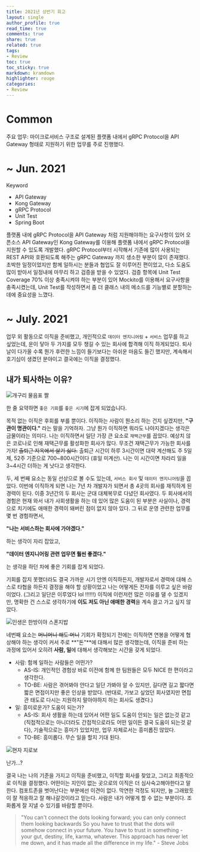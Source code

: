 ```yaml
---
title: 2021년 상반기 회고
layout: single
author_profile: true
read_time: true
comments: true
share: true
related: true
tags:
- Review
toc: true
toc_sticky: true
markdown: kramdown
highlighter: rouge
categories:
- Review
---
```


# Common
주요 업무: 마이크로서비스 구조로 설계된 플랫폼 내에서 gRPC Protocol을 API Gateway 형태로 지원하기 위한 업무를 주로 진행했다.  

# ~ Jun. 2021
Keyword
* API Gateway
* Kong Gateway
* gRPC Protocol
* Unit Test
* Spring Boot

플랫폼 내에 gRPC Protocol을 API Gateway 처럼 지원해야하는 요구사항이 있어 오픈소스 API Gateway인 Kong Gateway를 이용해 플랫폼 내에서 gRPC Protocol을 지원할 수 있도록 개발했다. gRPC Protocol부터 시작해서 기존에 많이 사용되는 REST API와 호환되도록 해주는 gRPC Gateway 까지 생소한 부분이 많이 존재했다. 초박한 일정이었지만 함께 일하시는 분들과 협업도 잘 이루어진 편이었고, 다소 도움도 많이 받아서 일정내에 마무리 하고 검증을 받을 수 있었다. 검증 항목에 Unit Test Coverage 70% 이상 충족시켜야 하는 부분이 있어 Mockito를 이용해서 요구사항을 충족시켰는데, Unit Test를 작성하면서 좀 더 클래스 내의 메소드를 기능별로 분할하는데에 중요성을 느꼈다.

# ~ July. 2021
업무 외 활동으로 이직을 준비했고, 개인적으로 `데이터 엔지니어링` + `서비스` 업무를 하고 싶었는데, 운이 닿아 두 가지를 모두 챙길 수 있는 회사에 합격해 이직 하게되었다. 퇴사날이 다가올 수록 뭔가 후련한 느낌이 들기보다는 아쉬운 마음도 들긴 했지만, 계속해서 호기심이 생겼던 분야이고 결국에는 이직을 결정했다. 

## 내가 퇴사하는 이유? 
![개구리 물음표 짤](https://user-images.githubusercontent.com/6668548/125307242-d8e72e80-e36a-11eb-9dbc-cdbb7f0f4dce.png)


한 줄 요약하면 `좋은 기회`를 `좋은 시기`에 잡게 되었습니다.

목적 없는 이직은 후회를 부를 뿐이다. 이직하는 사람이 뭔소리 하는 건지 싶겠지만, **"구관이 명관이다."** 라는 말을 기억하자. 그냥 뭔가 이직하면 뭐라도 나아지겠다는 생각은 금물이라는 의미다. 나는 이직하면서 일단 가장 큰 요소로 `재택근무`를 꼽았다. 예상치 않은 코로나로 인해 재택근무를 활성화한 회사가 많다. 무조건 재택근무가 가능한 회사를 가자! <del>출퇴근 지옥에서 살기 싫다.</del> 출퇴근 시간이 하루 3시간이면 대략 계산해도 주 5일제, 52주 기준으로 700~800시간이다 (휴일 미계산). 나는 이 시간이면 차라리 일을 3~4시간 더하는 게 낫다고 생각한다.

두, 세 번째 요소는 동일 선상으로 볼 수도 있는데, `서비스 회사` 및 `데이터 엔지니어링`을 꼽았다. 이번에 이직하게 되면 나는 7년 차 개발자가 되면서 총 4곳의 회사를 재직하게 된 경력이 된다. 이중  3년간의 두 회사는 군대 대체복무로 다녔던 회사였다. 두 회사에서의 경험은 현재 와서 내가 사회생활을 하는 데 있어 많은 도움이 된 부분은 사실이나, 경력으로 치기에도 애매한 경력이 돼버린 점이 없지 않아 있다. 그 뒤로 운영 관련한 업무를 몇 번 경험하면서,

**"나는 서비스하는 회사에 가야겠다."**

하는 생각이 자리 잡았고,

**"데이터 엔지니어링 관련 업무면 훨씬 좋겠다."**

는 생각을 하던 차에 좋은 기회를 잡게 되었다.

기회를 잡지 못했더라도 결국 가까운 시기 안엔 이직하든지, 개발자로서 경력에 대해 스스로 타협을 하든지 결정을 해야 할 상황이었고 나는 어떻게든 전자를 이루고 싶은 바람이었다. (그리고 일단은 이루었다 lol !!!!!!) 이직에 이런저런 많은 이유를 댈 수 있겠지만, 명확한 건 스스로 생각하기에 **이도 저도 아닌 애매한 경력**을 계속 끌고 가고 싶지 않았다. 

![인생은 한방이야 스폰지밥](https://user-images.githubusercontent.com/6668548/125307881-688cdd00-e36b-11eb-9971-8fd74630b68b.png)

네번째 요소는 <del>머니머니 해도 머니</del> 기회가 확정되기 전에는 이직하면 연봉을 어떻게 협상해야 하는 생각이 커서 주로 **"돈"**에 대해서 많은 생각했는데, 이직을 준비 하는 과정에 있어서 오히려 **사람, 일**에 대해서 생각해보는 시간을 갖게 되었다. 

* 사람: 함께 일하는 사람들은 어떤가? 
  * AS-IS: 개인적인 경험상 바로 이전에 함께 한 팀원들은 모두 NICE 한 편이라고 생각한다. 
  * TO-BE: 사람은 겪어봐야 안다고 일단 가봐야 알 수 있지만, 길다면 길고 짧다면 짧은 면접이지만 좋은 인상을 받았다. (반대로, 가보고 싶었던 회사였지만 면접관 태도로 다시는 지원하지 말아야하지 하는 회사도 생겼다.) 
* 일: 흥미로운가? 도움이 되는가? 
  * AS-IS: 회사 생활을 하는데 있어서 어떤 일도 도움이 안되는 일은 없는것 같고 (직접적으로는 아니더라도 간접적으로라도 어떤 일이든 결국 도움이 되는것 같다), 기술적으로는 흥미가 있었지만, 업무 자체로서는 흥미롭진 않았다. 
  * TO-BE: 흥미롭다. 무슨 일을 할지 기대 된다.

![현자 지로보](https://user-images.githubusercontent.com/6668548/125308060-8e19e680-e36b-11eb-8028-246a42f01c1f.png)

난가...? 

결국 나는 나의 기준을 가지고 이직을 준비했고, 이직할 회사를 찾았고, 그리고 최종적으로 이직을 결정했다. 어떤이는 지인이 없는 곳으로의 이직은 더 심사숙고해야한다고 말한다. 컴포트존을 벗어난다는 부분에선 이견이 없다. 막연한 걱정도 되지만, 늘 그래왔듯이 잘 적응하고 잘 해나갈것이라고 믿는다. 사람은 내가 어떻게 할 수 없는 부분이다. 조화롭게 잘 지낼 수 있기를 바람할 뿐이다. 

> "You can't connect the dots looking forward; you can only connect them looking backwards So you have to trust that the dots will somehow connect in your future. You have to trust in something - your gut, destiny, life, karma, whatever. This approach has never let me down, and it has made all the difference in my life." - Steve Jobs
